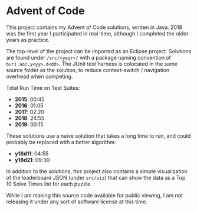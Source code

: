 # Advent of Code

This project contains my Advent of Code solutions, written in Java. 2018 was the first year I participated in real-time, although I completed the older years as practice.

The top-level of the project can be imported as an Eclipse project. Solutions are found under `/src/<year>/` with a package naming convention of `buri.aoc.y<yy>.d<dd>`. 
The JUnit test harness is colocated in the same source folder as the solution, to reduce context-switch / navigation overhead when competing.

Total Run Time on Test Suites:
* **2015**: 00:45
* **2016**: 01:05
* **2017**: 02:20 
* **2018**: 24:55
* **2019**: 00:15

These solutions use a naive solution that takes a long time to run, and could probably be replaced with a better algorithm:
* **y18d11**: 04:55
* **y18d21**: 09:30
 
In addition to the solutions, this project also contains a simple visualization of the leaderboard JSON (under `src/viz`) that can show the data as a Top 10 Solve Times list for each puzzle.

While I am making this source code available for public viewing, I am not releasing it under any sort of software license at this time.